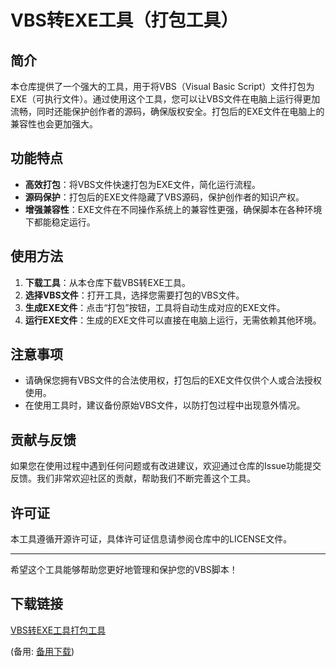 # VBS转EXE工具（打包工具）

## 简介

本仓库提供了一个强大的工具，用于将VBS（Visual Basic Script）文件打包为EXE（可执行文件）。通过使用这个工具，您可以让VBS文件在电脑上运行得更加流畅，同时还能保护创作者的源码，确保版权安全。打包后的EXE文件在电脑上的兼容性也会更加强大。

## 功能特点

- **高效打包**：将VBS文件快速打包为EXE文件，简化运行流程。
- **源码保护**：打包后的EXE文件隐藏了VBS源码，保护创作者的知识产权。
- **增强兼容性**：EXE文件在不同操作系统上的兼容性更强，确保脚本在各种环境下都能稳定运行。

## 使用方法

1. **下载工具**：从本仓库下载VBS转EXE工具。
2. **选择VBS文件**：打开工具，选择您需要打包的VBS文件。
3. **生成EXE文件**：点击“打包”按钮，工具将自动生成对应的EXE文件。
4. **运行EXE文件**：生成的EXE文件可以直接在电脑上运行，无需依赖其他环境。

## 注意事项

- 请确保您拥有VBS文件的合法使用权，打包后的EXE文件仅供个人或合法授权使用。
- 在使用工具时，建议备份原始VBS文件，以防打包过程中出现意外情况。

## 贡献与反馈

如果您在使用过程中遇到任何问题或有改进建议，欢迎通过仓库的Issue功能提交反馈。我们非常欢迎社区的贡献，帮助我们不断完善这个工具。

## 许可证

本工具遵循开源许可证，具体许可证信息请参阅仓库中的LICENSE文件。

---

希望这个工具能够帮助您更好地管理和保护您的VBS脚本！

## 下载链接
[VBS转EXE工具打包工具](https://pan.quark.cn/s/9ed6eefffdf3) 

(备用: [备用下载](https://pan.baidu.com/s/1gr3Cnw279Ji_OnIDa3wlDg?pwd=1234))
